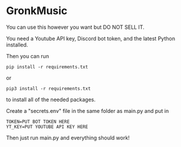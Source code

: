 # GronkMusic
You can use this however you want but DO NOT SELL IT.

You need a Youtube API key, Discord bot token, and the latest Python installed.

Then you can run 
```
pip install -r requirements.txt
```
or
```
pip3 install -r requirements.txt
```
to install all of the needed packages.

Create a "secrets.env" file in the same folder as main.py and put in
```
TOKEN=PUT BOT TOKEN HERE
YT_KEY=PUT YOUTUBE API KEY HERE
```

Then just run main.py and everything should work!